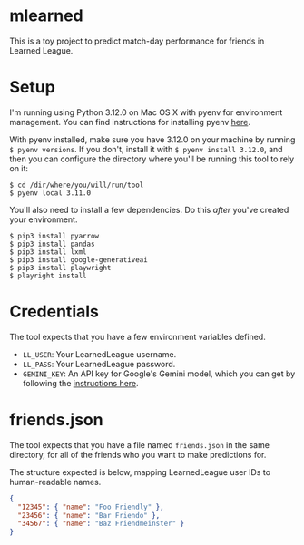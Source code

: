 # mlearned

This is a toy project to predict match-day performance for friends in Learned League.

# Setup

I'm running using Python 3.12.0 on Mac OS X with pyenv for environment management.
You can find instructions for installing pyenv [here](https://github.com/pyenv/pyenv).

With pyenv installed, make sure you have 3.12.0 on your machine by running `$ pyenv versions`.
If you don't, install it with `$ pyenv install 3.12.0`, and then you can configure the directory
where you'll be running this tool to rely on it:

```
$ cd /dir/where/you/will/run/tool
$ pyenv local 3.11.0
```

You'll also need to install a few dependencies. Do this _after_ you've created your environment.

```
$ pip3 install pyarrow
$ pip3 install pandas
$ pip3 install lxml
$ pip3 install google-generativeai
$ pip3 install playwright
$ playright install
```

# Credentials

The tool expects that you have a few environment variables defined.

- `LL_USER`: Your LearnedLeague username.
- `LL_PASS`: Your LearnedLeague password.
- `GEMINI_KEY`: An API key for Google's Gemini model, which you can get by following the [instructions here](https://ai.google.dev/tutorials/setup).

# friends.json

The tool expects that you have a file named `friends.json` in the same directory, for all of the friends who you want to make predictions for.

The structure expected is below, mapping LearnedLeague user IDs to human-readable names.

```json
{
  "12345": { "name": "Foo Friendly" },
  "23456": { "name": "Bar Friendo" },
  "34567": { "name": "Baz Friendmeinster" }
}
```
